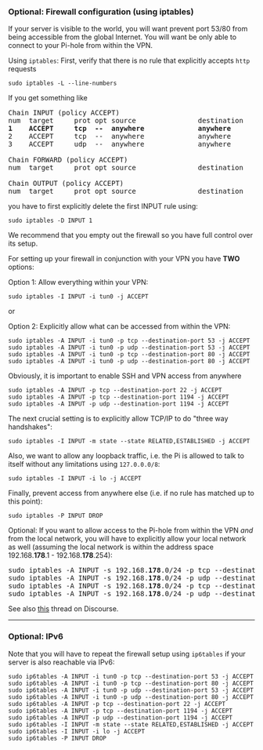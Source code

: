 ### Optional: Firewall configuration (using iptables)
If your server is visible to the world, you will want prevent port 53/80 from being accessible from the global Internet. You will want be only able to connect to your Pi-hole from within the VPN.

Using `iptables`: First, verify that there is no rule that explicitly accepts `http` requests
```
sudo iptables -L --line-numbers
```

If you get something like
<pre>
Chain INPUT (policy ACCEPT)
num  target     prot opt source               destination
<b>1    ACCEPT     tcp  --  anywhere             anywhere             tcp dpt:http</b>
2    ACCEPT     tcp  --  anywhere             anywhere             tcp dpt:domain
3    ACCEPT     udp  --  anywhere             anywhere             udp dpt:domain

Chain FORWARD (policy ACCEPT)
num  target     prot opt source               destination

Chain OUTPUT (policy ACCEPT)
num  target     prot opt source               destination
</pre>
you have to first explicitly delete the first INPUT rule using:
```
sudo iptables -D INPUT 1
```

We recommend that you empty out the firewall so you have full control over its setup.

For setting up your firewall in conjunction with your VPN you have **TWO** options:

Option 1: Allow everything within your VPN:
```
sudo iptables -I INPUT -i tun0 -j ACCEPT
```
or

Option 2: Explicitly allow what can be accessed from within the VPN:
```
sudo iptables -A INPUT -i tun0 -p tcp --destination-port 53 -j ACCEPT
sudo iptables -A INPUT -i tun0 -p udp --destination-port 53 -j ACCEPT
sudo iptables -A INPUT -i tun0 -p tcp --destination-port 80 -j ACCEPT
sudo iptables -A INPUT -i tun0 -p udp --destination-port 80 -j ACCEPT
```

Obviously, it is important to enable SSH and VPN access from anywhere
```
sudo iptables -A INPUT -p tcp --destination-port 22 -j ACCEPT
sudo iptables -A INPUT -p tcp --destination-port 1194 -j ACCEPT
sudo iptables -A INPUT -p udp --destination-port 1194 -j ACCEPT
```

The next crucial setting is to explicitly allow TCP/IP to do "three way handshakes":
```
sudo iptables -I INPUT -m state --state RELATED,ESTABLISHED -j ACCEPT
```

Also, we want to allow any loopback traffic, i.e. the Pi is allowed to talk to itself without any limitations using `127.0.0.0/8`:
```
sudo iptables -I INPUT -i lo -j ACCEPT
```

Finally, prevent access from anywhere else (i.e. if no rule has matched up to this point):
```
sudo iptables -P INPUT DROP
```

Optional: If you want to allow access to the Pi-hole from within the VPN *and* from the local network, you will have to explicitly allow your local network as well (assuming the local network is within the address space 192.168.**178**.1 - 192.168.**178**.254):
<pre>
sudo iptables -A INPUT -s 192.168.<b>178</b>.0/24 -p tcp --destination-port 53 -j ACCEPT
sudo iptables -A INPUT -s 192.168.<b>178</b>.0/24 -p udp --destination-port 53 -j ACCEPT
sudo iptables -A INPUT -s 192.168.<b>178</b>.0/24 -p tcp --destination-port 80 -j ACCEPT
sudo iptables -A INPUT -s 192.168.<b>178</b>.0/24 -p udp --destination-port 80 -j ACCEPT
</pre>
See also [this](https://discourse.pi-hole.net/t/pihole-vpn-with-iptables/2384) thread on Discourse.

---
### Optional: IPv6

Note that you will have to repeat the firewall setup using `ip6tables` if your server is also reachable via IPv6:

```
sudo ip6tables -A INPUT -i tun0 -p tcp --destination-port 53 -j ACCEPT
sudo ip6tables -A INPUT -i tun0 -p tcp --destination-port 80 -j ACCEPT
sudo ip6tables -A INPUT -i tun0 -p udp --destination-port 53 -j ACCEPT
sudo ip6tables -A INPUT -i tun0 -p udp --destination-port 80 -j ACCEPT
sudo ip6tables -A INPUT -p tcp --destination-port 22 -j ACCEPT
sudo ip6tables -A INPUT -p tcp --destination-port 1194 -j ACCEPT
sudo ip6tables -A INPUT -p udp --destination-port 1194 -j ACCEPT
sudo ip6tables -I INPUT -m state --state RELATED,ESTABLISHED -j ACCEPT
sudo ip6tables -I INPUT -i lo -j ACCEPT
sudo ip6tables -P INPUT DROP
```